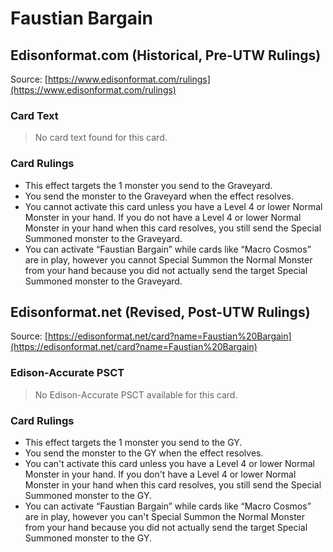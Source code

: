 # Faustian Bargain

## Edisonformat.com (Historical, Pre-UTW Rulings)

Source: [https://www.edisonformat.com/rulings](https://www.edisonformat.com/rulings)

### Card Text

> No card text found for this card.

### Card Rulings

*   This effect targets the 1 monster you send to the Graveyard.
*   You send the monster to the Graveyard when the effect resolves.
*   You cannot activate this card unless you have a Level 4 or lower Normal Monster in your hand. If you do not have a Level 4 or lower Normal Monster in your hand when this card resolves, you still send the Special Summoned monster to the Graveyard.
*   You can activate “Faustian Bargain” while cards like “Macro Cosmos” are in play, however you cannot Special Summon the Normal Monster from your hand because you did not actually send the target Special Summoned monster to the Graveyard.

## Edisonformat.net (Revised, Post-UTW Rulings)

Source: [https://edisonformat.net/card?name=Faustian%20Bargain](https://edisonformat.net/card?name=Faustian%20Bargain)

### Edison-Accurate PSCT

> No Edison-Accurate PSCT available for this card.

### Card Rulings

*   This effect targets the 1 monster you send to the GY.
*   You send the monster to the GY when the effect resolves.
*   You can't activate this card unless you have a Level 4 or lower Normal Monster in your hand. If you don't have a Level 4 or lower Normal Monster in your hand when this card resolves, you still send the Special Summoned monster to the GY.
*   You can activate “Faustian Bargain” while cards like “Macro Cosmos” are in play, however you can't Special Summon the Normal Monster from your hand because you did not actually send the target Special Summoned monster to the GY.
            